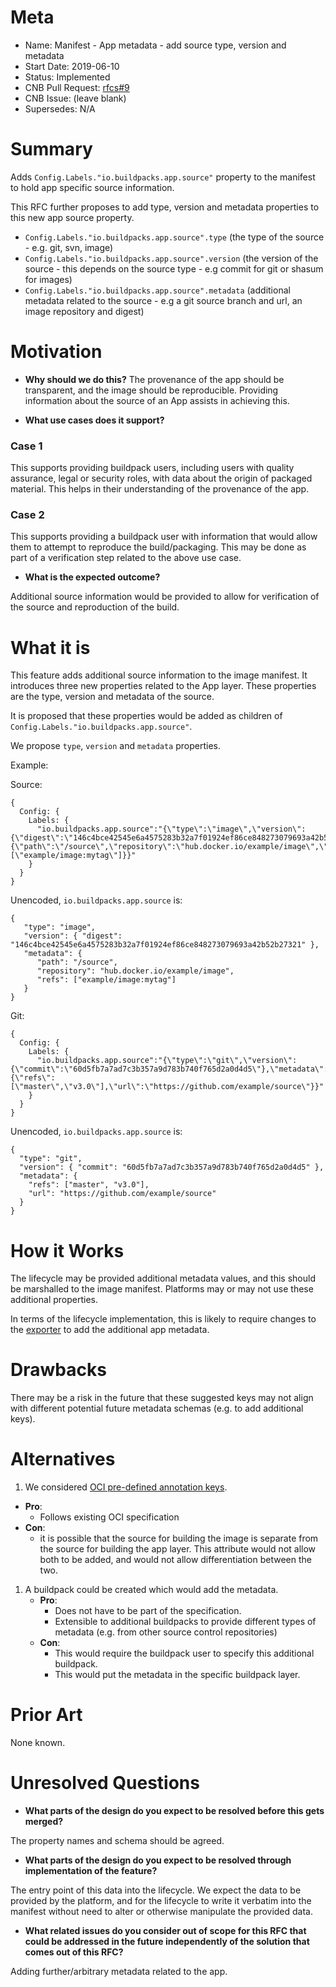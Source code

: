 # Meta
[meta]: #meta
- Name: Manifest - App metadata - add source type, version and metadata
- Start Date: 2019-06-10
- Status: Implemented
- CNB Pull Request: [rfcs#9](https://github.com/buildpacks/rfcs/pull/9)
- CNB Issue: (leave blank)
- Supersedes: N/A

# Summary
[summary]: #summary

Adds `Config.Labels."io.buildpacks.app.source"` property to the manifest to hold app specific source information.

This RFC further proposes to add type, version and metadata properties to this new app source property.
* `Config.Labels."io.buildpacks.app.source".type` (the type of the source - e.g. git, svn, image)
* `Config.Labels."io.buildpacks.app.source".version` (the version of the source - this depends on the source type - e.g commit for git or shasum for images)
* `Config.Labels."io.buildpacks.app.source".metadata` (additional metadata related to the source - e.g a git source branch and url, an image repository and digest)

# Motivation
[motivation]: #motivation

- **Why should we do this?**
The provenance of the app should be transparent, and the image should be
reproducible.  Providing information about the source of an App assists in achieving this.

- **What use cases does it support?**
### Case 1
This supports providing buildpack users, including users with quality assurance, legal or security roles, with data about the origin of packaged material.  This helps in their understanding of the provenance of the app.

### Case 2
This supports providing a buildpack user with information that would allow them to attempt to reproduce the build/packaging.  This may be done as part of a verification step related to the above use case.

- **What is the expected outcome?**

Additional source information would be provided to allow for verification of the source and reproduction of the build.

# What it is
[what-it-is]: #what-it-is

This feature adds additional source information to the image manifest.  It introduces
three new properties related to the App layer.  These properties are the type, version and metadata
of the source.

It is proposed that these properties would be added as children of `Config.Labels."io.buildpacks.app.source"`.

We propose `type`, `version` and `metadata` properties.

Example:

Source:
```
{
  Config: {
    Labels: {
      "io.buildpacks.app.source":"{\"type\":\"image\",\"version\":{\"digest\":\"146c4bce42545e6a4575283b32a7f01924ef86ce848273079693a42b52b27321\"},\"metadata\":{\"path\":\"/source\",\"repository\":\"hub.docker.io/example/image\",\"refs\":[\"example/image:mytag\"]}}"
    }
  }
}
```

Unencoded, `io.buildpacks.app.source` is:
```
{
   "type": "image",
   "version": { "digest": "146c4bce42545e6a4575283b32a7f01924ef86ce848273079693a42b52b27321" },
   "metadata": {
      "path": "/source",
      "repository": "hub.docker.io/example/image",
      "refs": ["example/image:mytag"]
   }
}
```

Git:
```
{
  Config: {
    Labels: {
      "io.buildpacks.app.source":"{\"type\":\"git\",\"version\":{\"commit\":\"60d5fb7a7ad7c3b357a9d783b740f765d2a0d4d5\"},\"metadata\":{\"refs\":[\"master\",\"v3.0\"],\"url\":\"https://github.com/example/source\"}}"
    }
  }
}
```

Unencoded, `io.buildpacks.app.source` is:
```
{
  "type": "git",
  "version": { "commit": "60d5fb7a7ad7c3b357a9d783b740f765d2a0d4d5" },
  "metadata": {
    "refs": ["master", "v3.0"],
    "url": "https://github.com/example/source"
  }
}
```

# How it Works
[how-it-works]: #how-it-works

The lifecycle may be provided additional metadata values, and this should be marshalled to the image manifest.
Platforms may or may not use these additional properties.

In terms of the lifecycle implementation, this is likely to require changes to the [exporter](https://github.com/buildpacks/lifecycle/blob/af8b71578ed91303834ef57a7e3568ce3081f153/exporter.go#L50-L54) to add the additional app metadata.

# Drawbacks
[drawbacks]: #drawbacks

There may be a risk in the future that these suggested keys may not align with different potential future metadata schemas (e.g. to add additional keys).

# Alternatives
[alternatives]: #alternatives

1. We considered [OCI pre-defined annotation
keys](https://github.com/opencontainers/image-spec/blob/master/annotations.md#pre-defined-annotation-keys).
*  **Pro**:
    * Follows existing OCI specification
*  **Con**:
    * it is possible that the source for building the image is separate from the source for building the app layer.  This attribute would not allow both to be added, and would not allow differentiation between the two.
1. A buildpack could be created which would add the metadata.
    *  **Pro**:
        * Does not have to be part of the specification.
        * Extensible to additional buildpacks to provide different types of metadata (e.g. from other source control repositories)
    *  **Con**:
        * This would require the buildpack user to specify this additional buildpack.
        * This would put the metadata in the specific buildpack layer.

# Prior Art
[prior-art]: #prior-art

None known.

# Unresolved Questions
[unresolved-questions]: #unresolved-questions

- **What parts of the design do you expect to be resolved before this gets merged?**

The property names and schema should be agreed.

- **What parts of the design do you expect to be resolved through implementation of the feature?**

The entry point of this data into the lifecycle.  We expect the data to be
provided by the platform, and for the lifecycle to write it verbatim into the
manifest without need to alter or otherwise manipulate the provided data.

- **What related issues do you consider out of scope for this RFC that could be addressed in the future independently of the solution that comes out of this RFC?**

Adding further/arbitrary metadata related to the app.
